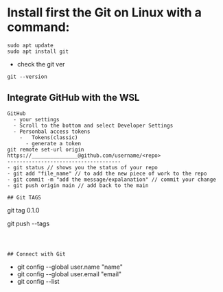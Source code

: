 # Install first the Git on Linux with a command:

```
sudo apt update
sudo apt install git
```
- check the git ver
```
git --version
```
## Integrate GitHub with the WSL
``` 
GitHub
  - your settings
  - Scroll to the bottom and select Developer Settings
  - Personbal access tokens
    -   Tokens(classic)
      - generate a token
git remote set-url origin https://_______________@github.com/username/<repo>
-------------------------------------
- git status // shows you the status of your repo
- git add "file_name" // to add the new piece of work to the repo
- git commit -m "add the message/expalanation" // commit your change
- git push origin main // add back to the main 

## Git TAGS

```
git tag 0.1.0

git push --tags
```



## Connect with Git

```
 - git config --global user.name "name"
 - git config --global user.email "email"
 - git config --list
```
